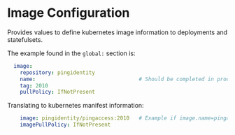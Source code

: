 # Image Configuration

Provides values to define kubernetes image information to deployments and statefulsets.

The example found in the `global:` section is:

```yaml
  image:
    repository: pingidentity
    name:                                 # Should be completed in product section
    tag: 2010
    pullPolicy: IfNotPresent
```

Translating to kubernetes manifest information:

```yaml
    image: pingidentity/pingaccess:2010   # Example if image.name=pingaccess
    imagePullPolicy: IfNotPresent
```
